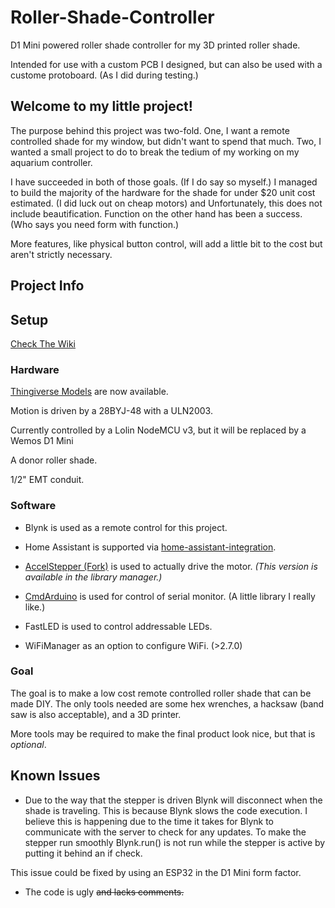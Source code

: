 # Roller-Shade-Controller
D1 Mini powered roller shade controller for my 3D printed roller shade.

Intended for use with a custom PCB I designed, but can also be used with a custome protoboard. (As I did during testing.)

## Welcome to my little project!
The purpose behind this project was two-fold. One, I want a remote controlled shade for my window, but didn't want to spend that much. Two, I wanted a small project to do to break the tedium of my working on my aquarium controller.

I have succeeded in both of those goals. (If I do say so myself.) I managed to build the majority of the hardware for the shade for under $20 unit cost estimated. (I did luck out on cheap motors) and Unfortunately, this does not include beautification. Function on the other hand has been a success. (Who says you need form with function.)

More features, like physical button control, will add a little bit to the cost but aren't strictly necessary.

## Project Info

## Setup
[Check The Wiki](https://github.com/mrcory/Roller-Shade-Controller/wiki)

### Hardware
 [Thingiverse Models](https://www.thingiverse.com/thing:3628982) are now available.
 
 Motion is driven by a 28BYJ-48 with a ULN2003.

 Currently controlled by a Lolin NodeMCU v3, but it will be replaced by a Wemos D1 Mini

 A donor roller shade.

 1/2" EMT conduit.

### Software
* Blynk is used as a remote control for this project.

* Home Assistant is supported via [home-assistant-integration](https://github.com/dawidchyrzynski/arduino-home-assistant/blob/main/examples/fan/fan.ino).

* [AccelStepper (Fork)](https://github.com/waspinator/AccelStepper) is used to actually drive the motor. _(This version is available in the library manager.)_

* [CmdArduino](https://github.com/fakufaku/CmdArduino) is used for control of serial monitor. (A little library I really like.)

* FastLED is used to control addressable LEDs.  

* WiFiManager as an option to configure WiFi. (>2.7.0)

### Goal
The goal is to make a low cost remote controlled roller shade that can be made DIY. The only tools needed are some hex wrenches, a hacksaw (band saw is also acceptable), and a 3D printer.

More tools may be required to make the final product look nice, but that is _optional_.

## Known Issues
* Due to the way that the stepper is driven Blynk will disconnect when the shade is traveling. This is because Blynk slows the code execution. I believe this is happening due to the time it takes for Blynk to communicate with the server to check for any updates. To make the stepper run smoothly Blynk.run() is not run while the stepper is active by putting it behind an if check.

This issue could be fixed by using an ESP32 in the D1 Mini form factor.

* The code is ugly ~~and lacks comments.~~
